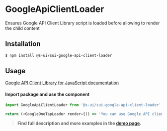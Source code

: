 # GoogleApiClientLoader

Ensures Google API Client Library script is loaded before allowing to render the child content

<!-- ![](./assets/preview.png) -->

## Installation

```sh
$ npm install @s-ui/sui-google-api-client-loader
```

## Usage
[Google API Client Library for JavaScript documentation](https://github.com/google/google-api-javascript-client)

#### Import package and use the component

```js
import GoogleApiClientLoader from '@s-ui/sui-google-api-client-loader'

return (<GoogleOneTapLoader render={() => 'You can use Google API client library now!'}/>)
```



> **Find full description and more examples in the [demo page](#).**